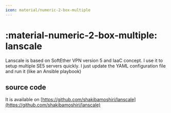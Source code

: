 ```yaml
---
icon: material/numeric-2-box-multiple
---
```


# :material-numeric-2-box-multiple: lanscale

Lanscale is based on SoftEther VPN version 5 and IaaC concept. I use it to setup
multiple SE5 servers quickly. I just update the YAML configuration file and run
it (like an Ansible playbook)


## source code

It is available on [https://github.com/shakibamoshiri/lanscale](https://github.com/shakibamoshiri/lanscale)
